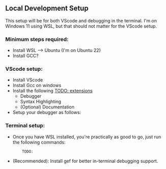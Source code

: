 ## Local Development Setup

This setup will be for both VScode and debugging in the terminal. I'm on Windows 11 using WSL, but that should not matter for the VScode setup.

### Minimum steps required:
- Install WSL --> Ubuntu (I'm on Ubuntu 22)
- Install GCC?

### VScode setup:
- Install VScode
- Install Gcc on windows
- Install the following [TODO: extensions](https://google.com)
    - Debugger
    - Syntax Highlighting
    - (Optional) Documentation
- Setup your debugger as follows:

### Terminal setup:
- Once you have WSL installed, you're practically as good to go, just run the following commands:
    ```
        TODO: 
    ```
- (Recommended): Install gef for better in-terminal debugging support.
